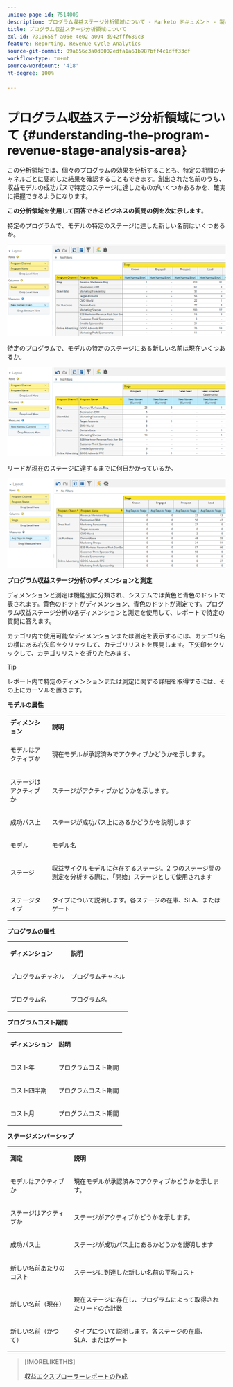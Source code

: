 ```yaml
---
unique-page-id: 7514009
description: プログラム収益ステージ分析領域について - Marketo ドキュメント - 製品ドキュメント
title: プログラム収益ステージ分析領域について
exl-id: 7310655f-a06e-4e02-a094-d942fff689c3
feature: Reporting, Revenue Cycle Analytics
source-git-commit: 09a656c3a0d0002edfa1a61b987bff4c1dff33cf
workflow-type: tm+mt
source-wordcount: '418'
ht-degree: 100%

---
```


# プログラム収益ステージ分析領域について {#understanding-the-program-revenue-stage-analysis-area}

この分析領域では、個々のプログラムの効果を分析することも、特定の期間のチャネルごとに要約した結果を確認することもできます。創出された名前のうち、収益モデルの成功パスで特定のステージに達したものがいくつかあるかを、確実に把握できるようになります。

**この分析領域を使用して回答できるビジネスの質問の例を次に示します**。

特定のプログラムで、モデルの特定のステージに達した新しい名前はいくつあるか。

![](assets/one-3.png)

特定のプログラムで、モデルの特定のステージにある新しい名前は現在いくつあるか。

![](assets/two-3.png)

リードが現在のステージに達するまでに何日かかっているか。

![](assets/three-3.png)

**プログラム収益ステージ分析のディメンションと測定**

ディメンションと測定は機能別に分類され、システムでは黄色と青色のドットで表されます。黄色のドットがディメンション、青色のドットが測定です。プログラム収益ステージ分析の各ディメンションと測定を使用して、レポートで特定の質問に答えます。

カテゴリ内で使用可能なディメンションまたは測定を表示するには、カテゴリ名の横にある右矢印をクリックして、カテゴリリストを展開します。下矢印をクリックして、カテゴリリストを折りたたみます。

>[!TIP]
>
>レポート内で特定のディメンションまたは測定に関する詳細を取得するには、その上にカーソルを置きます。

**モデルの属性**

<table>
 <tbody>
  <tr>
   <td colspan="1" rowspan="1"><strong>ディメンション</strong></td>
   <td colspan="1" rowspan="1"><p><strong>説明</strong></p></td>
  </tr>
  <tr>
   <td colspan="1" rowspan="1"><p>モデルはアクティブか</p></td>
   <td colspan="1" rowspan="1"><p>現在モデルが承認済みでアクティブかどうかを示します。</p></td>
  </tr>
  <tr>
   <td colspan="1" rowspan="1"><p>ステージはアクティブか</p></td>
   <td colspan="1" rowspan="1"><p>ステージがアクティブかどうかを示します。</p></td>
  </tr>
  <tr>
   <td colspan="1" rowspan="1"><p>成功パス上</p></td>
   <td colspan="1" rowspan="1"><p>ステージが成功パス上にあるかどうかを説明します</p></td>
  </tr>
  <tr>
   <td colspan="1" rowspan="1"><p>モデル</p></td>
   <td colspan="1" rowspan="1"><p>モデル名</p></td>
  </tr>
  <tr>
   <td colspan="1" rowspan="1"><p>ステージ</p></td>
   <td colspan="1" rowspan="1"><p>収益サイクルモデルに存在するステージ。2 つのステージ間の測定を分析する際に、「開始」ステージとして使用されます</p></td>
  </tr>
  <tr>
   <td colspan="1" rowspan="1"><p>ステージタイプ</p></td>
   <td colspan="1" rowspan="1"><p>タイプについて説明します。各ステージの在庫、SLA、またはゲート</p></td>
  </tr>
 </tbody>
</table>

**プログラムの属性**

<table>
 <tbody>
  <tr>
   <td colspan="1" rowspan="1"><p><strong>ディメンション</strong></p></td>
   <td colspan="1" rowspan="1"><p><strong>説明</strong></p></td>
  </tr>
  <tr>
   <td colspan="1" rowspan="1"><p>プログラムチャネル</p></td>
   <td colspan="1" rowspan="1"><p>プログラムチャネル</p></td>
  </tr>
  <tr>
   <td colspan="1" rowspan="1"><p>プログラム名</p></td>
   <td colspan="1" rowspan="1"><p>プログラム名</p></td>
  </tr>
 </tbody>
</table>

**プログラムコスト期間**

<table>
 <tbody>
  <tr>
   <td colspan="1" rowspan="1"><p><strong>ディメンション</strong></p></td>
   <td colspan="1" rowspan="1"><p><strong>説明</strong></p></td>
  </tr>
  <tr>
   <td colspan="1" rowspan="1"><p>コスト年</p></td>
   <td colspan="1" rowspan="1"><p>プログラムコスト期間</p></td>
  </tr>
  <tr>
   <td colspan="1" rowspan="1"><p>コスト四半期</p></td>
   <td colspan="1" rowspan="1"><p>プログラムコスト期間</p></td>
  </tr>
  <tr>
   <td colspan="1" rowspan="1"><p>コスト月</p></td>
   <td colspan="1" rowspan="1"><p>プログラムコスト期間</p></td>
  </tr>
 </tbody>
</table>

**ステージメンバーシップ**

<table>
 <tbody>
  <tr>
   <td colspan="1" rowspan="1"><p><strong>測定</strong></p></td>
   <td colspan="1" rowspan="1"><p><strong>説明</strong></p></td>
  </tr>
  <tr>
   <td colspan="1" rowspan="1"><p>モデルはアクティブか</p></td>
   <td colspan="1" rowspan="1"><p>現在モデルが承認済みでアクティブかどうかを示します。</p></td>
  </tr>
  <tr>
   <td colspan="1" rowspan="1"><p>ステージはアクティブか</p></td>
   <td colspan="1" rowspan="1"><p>ステージがアクティブかどうかを示します。</p></td>
  </tr>
  <tr>
   <td colspan="1" rowspan="1"><p>成功パス上</p></td>
   <td colspan="1" rowspan="1"><p>ステージが成功パス上にあるかどうかを説明します</p></td>
  </tr>
  <tr>
   <td colspan="1" rowspan="1"><p>新しい名前あたりのコスト</p></td>
   <td colspan="1" rowspan="1"><p>ステージに到達した新しい名前の平均コスト</p></td>
  </tr>
  <tr>
   <td colspan="1" rowspan="1"><p>新しい名前（現在）</p></td>
   <td colspan="1" rowspan="1"><p>現在ステージに存在し、プログラムによって取得されたリードの合計数</p></td>
  </tr>
  <tr>
   <td colspan="1" rowspan="1"><p>新しい名前（かつて）</p></td>
   <td colspan="1" rowspan="1"><p>タイプについて説明します。各ステージの在庫、SLA、またはゲート</p></td>
  </tr>
 </tbody>
</table>

>[!MORELIKETHIS]
>
>[収益エクスプローラーレポートの作成](/help/marketo/product-docs/reporting/revenue-cycle-analytics/revenue-explorer/create-a-revenue-explorer-report.md)
